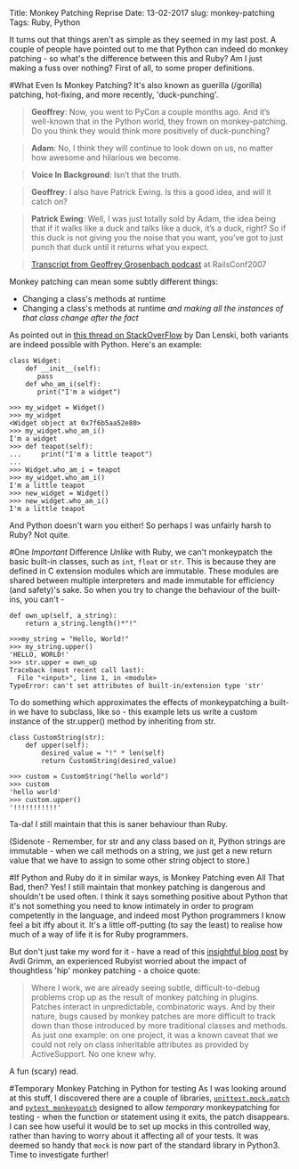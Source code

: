 Title: Monkey Patching Reprise
Date: 13-02-2017
slug: monkey-patching
Tags: Ruby, Python

It turns out that things aren't as simple as they seemed in my last post. A couple of people have pointed out to me that Python can indeed do monkey patching - so what's the difference between this and Ruby? Am I just making a fuss over nothing? First of all, to some proper definitions.

#What Even Is Monkey Patching?
It's also known as guerilla (/gorilla) patching, hot-fixing, and more recently, 'duck-punching'.

>**Geoffrey**: Now, you went to PyCon a couple months ago. And it’s well-known that in the Python world, they frown on monkey-patching. Do you think they would think more positively of duck-punching?

>**Adam**: No, I think they will continue to look down on us, no matter how awesome and hilarious we become.

>**Voice In Background**: Isn’t that the truth.

>**Geoffrey**: I also have Patrick Ewing. Is this a good idea, and will it catch on?

>**Patrick Ewing**: Well, I was just totally sold by Adam, the idea being that if it walks like a duck and talks like a duck, it’s a duck, right? So if this duck is not giving you the noise that you want, you’ve got to just punch that duck until it returns what you expect.

>[Transcript from Geoffrey Grosenbach podcast](https://web.archive.org/web/20120114085702/http://podcast.rubyonrails.org/programs/1/episodes/railsconf-2007) at RailsConf2007

Monkey patching can mean some subtly different things:

* Changing a class's methods at runtime
* Changing a class's methods at runtime *and making all the instances of that class change after the fact*

As pointed out in [this thread on StackOverFlow](http://stackoverflow.com/questions/192649/can-you-monkey-patch-methods-on-core-types-in-python) by Dan Lenski, both variants are indeed possible with Python. Here's an example:


````
class Widget:
    def __init__(self):
       pass
    def who_am_i(self):
       print("I'm a widget")

>>> my_widget = Widget()
>>> my_widget
<Widget object at 0x7f6b5aa52e80>
>>> my_widget.who_am_i()
I'm a widget
>>> def teapot(self):
...     print("I'm a little teapot")
...
>>> Widget.who_am_i = teapot
>>> my_widget.who_am_i()
I'm a little teapot
>>> new_widget = Widget()
>>> new_widget.who_am_i()
I'm a little teapot

````

And Python doesn't warn you either! So perhaps I was unfairly harsh to Ruby? Not quite.

#One *Important* Difference
*Unlike* with Ruby, we can't monkeypatch the basic built-in classes, such as ```int```, ```float``` or ```str```. This is because they are defined in C extension modules which are immutable. These modules are shared between multiple interpreters and made immutable for efficiency (and safety)'s sake. So when you try to change the behaviour of the built-ins, you can't -

````
def own_up(self, a_string):
    return a_string.length()*"!"

>>>my_string = "Hello, World!"
>>> my_string.upper()
'HELLO, WORLD!'
>>> str.upper = own_up
Traceback (most recent call last):
  File "<input>", line 1, in <module>
TypeError: can't set attributes of built-in/extension type 'str'
````

To do something which approximates the effects of monkeypatching a built-in we have to subclass, like so - this example lets us write a custom instance of the str.upper() method by inheriting from str.

````
class CustomString(str):
    def upper(self):
        desired_value = "!" * len(self)
        return CustomString(desired_value)

>>> custom = CustomString("hello world")
>>> custom
'hello world'
>>> custom.upper()
'!!!!!!!!!!!'
````

Ta-da! I still maintain that this is saner behaviour than Ruby.

(Sidenote - Remember, for str and any class based on it, Python strings are immutable - when we call methods on a string, we just get a new return value that we have to assign to some other string object to store.)

#If Python and Ruby do it in similar ways, is Monkey Patching even All That Bad, then?
Yes! I still maintain that monkey patching is dangerous and shouldn't be used often. I think it says something positive about Python that it's not something you need to know intimately in order to program competently in the language, and indeed most Python programmers I know feel a bit iffy about it. It's a little off-putting (to say the least) to realise how much of a way of life it is for Ruby programmers.

But don't just take my word for it - have a read of this [insightful blog post](http://www.virtuouscode.com/2008/02/23/why-monkeypatching-is-destroying-ruby/) by Avdi Grimm, an experienced Rubyist worried about the impact of thoughtless 'hip' monkey patching - a choice quote:

> Where I work, we are already seeing subtle, difficult-to-debug problems crop up as the result of monkey patching in plugins.  Patches interact in unpredictable, combinatoric ways.  And by their nature, bugs caused by monkey patches  are more difficult to track down than those introduced by more traditional classes and methods.  As just one example: on one project, it was a known caveat that we could not rely on class inheritable attributes as provided by ActiveSupport.  No one knew why.

A fun (scary) read.

#Temporary Monkey Patching in Python for testing
As I was looking around at this stuff, I discovered there are a couple of libraries, [```unittest.mock.patch```](https://docs.python.org/3/library/unittest.mock.html#patch) and [```pytest monkeypatch```](http://docs.pytest.org/en/latest/monkeypatch.html) designed to allow *temporary* monkeypatching for testing - when the function or statement using it exits, the patch disappears. I can see how useful it would be to set up mocks in this controlled way, rather than having to worry about it affecting all of your tests. It was deemed so handy that ```mock``` is now part of the standard library in Python3. Time to investigate further!

